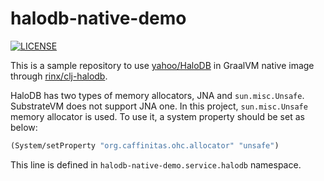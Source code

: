 # halodb-native-demo

[![LICENSE](https://img.shields.io/github/license/rinx/halodb-native-demo)](https://github.com/rinx/halodb-native-demo/blob/master/LICENSE)

This is a sample repository to use [yahoo/HaloDB](https://github.com/yahoo/HaloDB) in GraalVM native image through [rinx/clj-halodb](https://github.com/rinx/clj-halodb).

HaloDB has two types of memory allocators, JNA and `sun.misc.Unsafe`.
SubstrateVM does not support JNA one. In this project, `sun.misc.Unsafe` memory allocator is used.
To use it, a system property should be set as below:

```clojure
(System/setProperty "org.caffinitas.ohc.allocator" "unsafe")
```

This line is defined in `halodb-native-demo.service.halodb` namespace.

